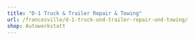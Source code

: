```yaml
---
title: "D-1 Truck & Trailer Repair & Towing"
url: /francesville/d-1-truck-und-trailer-repair-und-towing/
shop: Autowerkstatt
---
```

